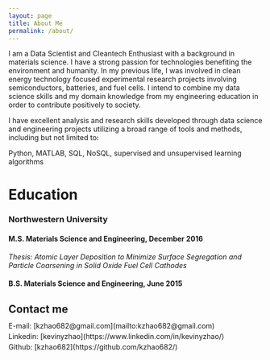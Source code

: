 ```yaml
---
layout: page
title: About Me
permalink: /about/
---
```


I am a Data Scientist and Cleantech Enthusiast with a background in materials science. I have a strong passion for technologies benefiting the environment and humanity. In my previous life, I was involved in clean energy technology focused experimental research projects involving semiconductors, batteries, and fuel cells. I intend to combine my data science skills and my domain knowledge from my engineering education in order to contribute positively to society.

I have excellent analysis and research skills developed through data science and engineering projects utilizing a broad range of tools and methods, including but not limited to:

Python, MATLAB, SQL, NoSQL, supervised and unsupervised learning algorithms

# Education

### Northwestern University

#### M.S. Materials Science and Engineering, December 2016

*Thesis: Atomic Layer Deposition to Minimize Surface Segregation and Particle Coarsening in Solid Oxide Fuel Cell Cathodes*

#### B.S. Materials Science and Engineering, June 2015

## Contact me

<p style="line-height: 0.5;">
	E-mail: [kzhao682@gmail.com](mailto:kzhao682@gmail.com)
</p>

<p style="line-height: 0.5;">
	Linkedin: [kevinyzhao](https://www.linkedin.com/in/kevinyzhao/)
</p>

<p style="line-height: 0.5;">
	Github: [kzhao682](https://github.com/kzhao682/)
</p>